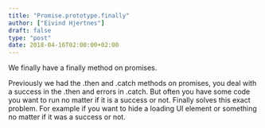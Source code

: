 ```yaml
---
title: "Promise.prototype.finally"
author: ["Eivind Hjertnes"]
draft: false
type: "post"
date: 2018-04-16T02:00:00+02:00
---
```


We finally have a finally method on promises.

Previously we had the .then and .catch methods on promises, you deal
with a success in the .then and errors in .catch. But often you have
some code you want to run no matter if it is a success or not. Finally
solves this exact problem. For example if you want to hide a loading UI
element or something no matter if it was a success or not.
